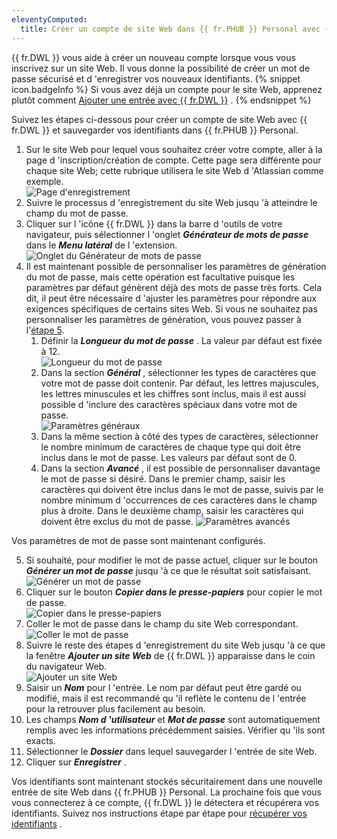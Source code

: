 ```yaml
---
eleventyComputed:
  title: Créer un compte de site Web dans {{ fr.PHUB }} Personal avec {{ fr.DWL }}
---
```

{{ fr.DWL }} vous aide à créer un nouveau compte lorsque vous vous inscrivez sur un site Web. Il vous donne la possibilité de créer un mot de passe sécurisé et d 'enregistrer vos nouveaux identifiants. 
{% snippet icon.badgeInfo %} 
Si vous avez déjà un compte pour le site Web, apprenez plutôt comment [Ajouter une entrée avec {{ fr.DWL }}](/fr/hub/dwl/using-devolutions-web-login/using-dwl-with-hub-personal/add-entry-hub-personal-dwl/) . 
{% endsnippet %}
 
Suivez les étapes ci-dessous pour créer un compte de site Web avec {{ fr.DWL }} et sauvegarder vos identifiants dans {{ fr.PHUB }} Personal.  

1. Sur le site Web pour lequel vous souhaitez créer votre compte, aller à la page d 'inscription/création de compte. Cette page sera différente pour chaque site Web; cette rubrique utilisera le site Web d 'Atlassian comme exemple.  
![Page d'enregistrement](/img/fr/hub/Hub2093.png) 
1. Suivre le processus d 'enregistrement du site Web jusqu 'à atteindre le champ du mot de passe. 
1. Cliquer sur l 'icône {{ fr.DWL }} dans la barre d 'outils de votre navigateur, puis sélectionner l 'onglet ***Générateur de mots de passe*** dans le ***Menu latéral*** de l 'extension.  
![Onglet du Générateur de mots de passe](/img/fr/hub/Hub2102.png) 
1. Il est maintenant possible de personnaliser les paramètres de génération du mot de passe, mais cette opération est facultative puisque les paramètres par défaut génèrent déjà des mots de passe très forts. Cela dit, il peut être nécessaire d 'ajuster les paramètres pour répondre aux exigences spécifiques de certains sites Web. Si vous ne souhaitez pas personnaliser les paramètres de génération, vous pouvez passer à l'<a href="#5">étape 5</a>. 
    1. Définir la ***Longueur du mot de passe*** . La valeur par défaut est fixée à 12.  
    ![Longueur du mot de passe](/img/fr/hub/Hub2103.png) 
    1. Dans la section ***Général*** , sélectionner les types de caractères que votre mot de passe doit contenir. Par défaut, les lettres majuscules, les lettres minuscules et les chiffres sont inclus, mais il est aussi possible d 'inclure des caractères spéciaux dans votre mot de passe.  
    ![Paramètres généraux](/img/fr/hub/Hub2104.png) 
    1. Dans la même section à côté des types de caractères, sélectionner le nombre minimum de caractères de chaque type qui doit être inclus dans le mot de passe. Les valeurs par défaut sont de 0. 
    1. Dans la section ***Avancé*** , il est possible de personnaliser davantage le mot de passe si désiré. Dans le premier champ, saisir les caractères qui doivent être inclus dans le mot de passe, suivis par le nombre minimum d 'occurrences de ces caractères dans le champ plus à droite. Dans le deuxième champ, saisir les caractères qui doivent être exclus du mot de passe. 
    ![Paramètres avancés](/img/fr/hub/Hub2105.png) 

Vos paramètres de mot de passe sont maintenant configurés. 

5. <a name="5"></a>Si souhaité, pour modifier le mot de passe actuel, cliquer sur le bouton ***Générer un mot de passe*** jusqu 'à ce que le résultat soit satisfaisant.  
![Générer un mot de passe](/img/fr/hub/Hub2106.png) 
1. Cliquer sur le bouton ***Copier dans le presse-papiers*** pour copier le mot de passe.  
![Copier dans le presse-papiers](/img/fr/hub/Hub2107.png)  
1. Coller le mot de passe dans le champ du site Web correspondant.  
![Coller le mot de passe](/img/fr/hub/Hub2100.png) 
1. Suivre le reste des étapes d 'enregistrement du site Web jusqu 'à ce que la fenêtre ***Ajouter un site Web*** de {{ fr.DWL }} apparaisse dans le coin du navigateur Web.  
![Ajouter un site Web](/img/fr/hub/Hub2108.png) 
1. Saisir un ***Nom*** pour l 'entrée. Le nom par défaut peut être gardé ou modifié, mais il est recommandé qu 'il reflète le contenu de l 'entrée pour la retrouver plus facilement au besoin. 
1. Les champs ***Nom d 'utilisateur*** et ***Mot de passe*** sont automatiquement remplis avec les informations précédemment saisies. Vérifier qu 'ils sont exacts. 
1. Sélectionner le ***Dossier*** dans lequel sauvegarder l 'entrée de site Web. 
1. Cliquer sur ***Enregistrer*** .  

Vos identifiants sont maintenant stockés sécuritairement dans une nouvelle entrée de site Web dans {{ fr.PHUB }} Personal. La prochaine fois que vous vous connecterez à ce compte, {{ fr.DWL }} le détectera et récupérera vos identifiants. Suivez nos instructions étape par étape pour [récupérer vos identifiants](/fr/hub/dwl/using-devolutions-web-login/using-dwl-with-hub-personal/retrieve-credentials-hub-personal/) . 

